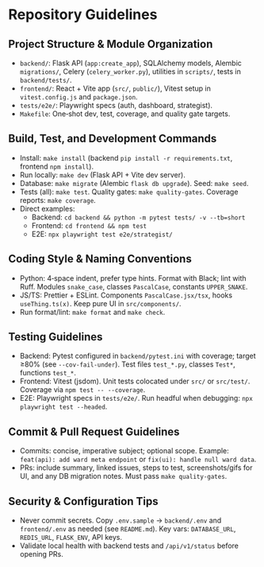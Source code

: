 # Repository Guidelines

## Project Structure & Module Organization
- `backend/`: Flask API (`app:create_app`), SQLAlchemy models, Alembic `migrations/`, Celery (`celery_worker.py`), utilities in `scripts/`, tests in `backend/tests/`.
- `frontend/`: React + Vite app (`src/`, `public/`), Vitest setup in `vitest.config.js` and `package.json`.
- `tests/e2e/`: Playwright specs (auth, dashboard, strategist).
- `Makefile`: One‑shot dev, test, coverage, and quality gate targets.

## Build, Test, and Development Commands
- Install: `make install` (backend `pip install -r requirements.txt`, frontend `npm install`).
- Run locally: `make dev` (Flask API + Vite dev server).
- Database: `make migrate` (Alembic `flask db upgrade`). Seed: `make seed`.
- Tests (all): `make test`. Quality gates: `make quality-gates`. Coverage reports: `make coverage`.
- Direct examples:
  - Backend: `cd backend && python -m pytest tests/ -v --tb=short`
  - Frontend: `cd frontend && npm test`
  - E2E: `npx playwright test e2e/strategist/`

## Coding Style & Naming Conventions
- Python: 4‑space indent, prefer type hints. Format with Black; lint with Ruff. Modules `snake_case`, classes `PascalCase`, constants `UPPER_SNAKE`.
- JS/TS: Prettier + ESLint. Components `PascalCase.jsx/tsx`, hooks `useThing.ts(x)`. Keep pure UI in `src/components/`.
- Run format/lint: `make format` and `make check`.

## Testing Guidelines
- Backend: Pytest configured in `backend/pytest.ini` with coverage; target ≥80% (see `--cov-fail-under`). Test files `test_*.py`, classes `Test*`, functions `test_*`.
- Frontend: Vitest (jsdom). Unit tests colocated under `src/` or `src/test/`. Coverage via `npm test -- --coverage`.
- E2E: Playwright specs in `tests/e2e/`. Run headful when debugging: `npx playwright test --headed`.

## Commit & Pull Request Guidelines
- Commits: concise, imperative subject; optional scope. Example: `feat(api): add ward meta endpoint` or `fix(ui): handle null ward data`.
- PRs: include summary, linked issues, steps to test, screenshots/gifs for UI, and any DB migration notes. Must pass `make quality-gates`.

## Security & Configuration Tips
- Never commit secrets. Copy `.env.sample` → `backend/.env` and `frontend/.env` as needed (see `README.md`). Key vars: `DATABASE_URL`, `REDIS_URL`, `FLASK_ENV`, API keys.
- Validate local health with backend tests and `/api/v1/status` before opening PRs.

